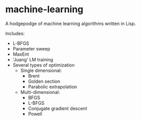 machine-learning
================

A hodgepodge of machine learning algorithms written in Lisp.

Includes:
 - L-BFGS
 - Parameter sweep
 - MaxEnt
 - 'Juang' LM training
 - Several types of optimization
   - Single dimensional:
     - Brent
     - Golden section
     - Parabolic extrapolation
   - Multi-dimensional:
     - BFGS
     - L-BFGS
     - Conjugate gradient descent
     - Powell
     

